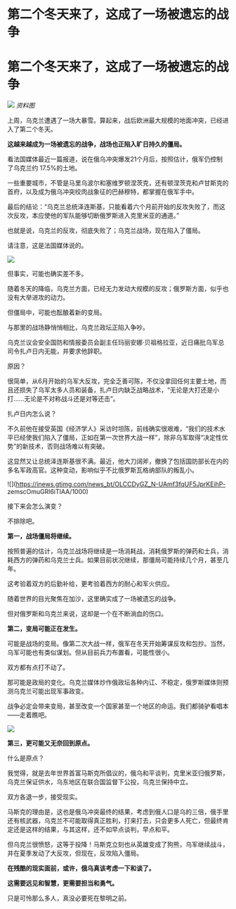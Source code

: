 # 第二个冬天来了，这成了一场被遗忘的战争

# 第二个冬天来了，这成了一场被遗忘的战争

![](https://inews.gtimg.com/news_bt/OmJfAqB-8x_5MbJi96IN-8zZ0VefLxWv4O29raP_LxoQAAA/1000)
_资料图_

上周，乌克兰遭遇了一场大暴雪。算起来，战后欧洲最大规模的地面冲突，已经进入了第二个冬天。

**这越来越成为一场被遗忘的战争，战场也正陷入旷日持久的僵局。**

看法国媒体最近一篇报道，说在俄乌冲突爆发21个月后，按照估计，俄军仍控制了乌克兰约 17.5%的土地。

一些重要城市，不管是马里乌波尔和塞维罗顿涅茨克，还有顿涅茨克和卢甘斯克的首府，以及成为俄乌冲突绞肉战象征的巴赫穆特，都掌握在俄军手中。

最后的结论：“乌克兰总统泽连斯基，只能看着六个月前开始的反攻失败了，而这次反攻，本应使他的军队能够切断俄罗斯进入克里米亚的通道。”

也就是说，乌克兰的反攻，彻底失败了；乌克兰战场，现在陷入了僵局。

请注意，这是法国媒体说的。

![](https://inews.gtimg.com/news_bt/O1MZuLMFNticeJzHNl_y70Q4GQUO5dDRJO3o4902I_mHEAA/1000)

但事实，可能也确实差不多。

随着冬天的降临，乌克兰方面，已经无力发动大规模的反攻；俄罗斯方面，似乎也没有大举进攻的动力。

但僵局中，可能也酝酿着新的变局。

与那里的战场静悄悄相比，乌克兰政坛正陷入争吵。

乌克兰议会安全国防和情报委员会副主任玛丽安娜·贝祖格拉亚，近日痛批乌军总司令扎卢日内无能，并要求他辞职。

原因？

很简单，从6月开始的乌军大反攻，完全乏善可陈，不仅没拿回任何主要土地，而且还损失了乌军太多人员和装备，扎卢日内缺乏战略战术，“无论是大打还是小打……无论是不对称战斗还是对等还击”。

扎卢日内怎么说？

不久前他在接受英国《经济学人》采访时坦陈，前线确实很艰难，“我们的技术水平已经使我们陷入了僵局，正如在第一次世界大战一样”，除非乌军取得“决定性优势”的新技术，否则战场难以有突破。

这显然又让总统泽连斯基很不满。最近，他大刀阔斧，撤换了包括国防部长在内的多名军政高官。这种变动，影响似乎不比俄罗斯瓦格纳部队的叛乱小。

![](https://inews.gtimg.com/news_bt/OLCCDyGZ_N-UAmf3fqUF5JprKEihP-
zemscOmuGRl6iTIAA/1000)

接下来会怎么演变？

不排除吧。

**第一，战场僵局将继续。**

按照普遍的估计，乌克兰战场将继续是一场消耗战，消耗俄罗斯的弹药和士兵，消耗西方的弹药和乌克兰士兵。如果目前状况继续，那僵局可能持续几个月，甚至几年。

这考验着双方的后勤补给，更考验着西方的耐心和军火供应。

随着世界的目光聚焦在加沙，这里确实成了一场被遗忘的战争。

但对俄罗斯和乌克兰来说，这却是一个在不断淌血的伤口。

**第二，变局可能正在发生。**

可能是战场的变局。像第二次大战一样，俄军在冬天开始筹谋反攻和包抄。当然，乌军可能也有类似谋划。但从目前兵力布置看，可能性很小。

双方都有点打不动了。

那可能是政局的变化。乌克兰媒体炒作俄政坛各种内讧、不稳定，俄罗斯媒体则预测乌克兰可能出现军事政变。

战争必定会带来变局，甚至改变一个国家甚至一个地区的命运。我们都骑驴看唱本——走着瞧吧。

![](https://inews.gtimg.com/news_bt/Obv_HmiPjvDBd9zAAzZwiPEiqyWkPAyCedqw88NMoB4EYAA/1000)

**第三，更可能又无奈回到原点。**

什么是原点？

我觉得，就是去年世界首富马斯克所倡议的，俄乌和平谈判，克里米亚归俄罗斯，乌克兰保证供水，乌东地区在联合国监督下公投，乌克兰保持中立。

双方各退一步，接受现实。

马斯克的理由是，这也是俄乌冲突最终的结果，考虑到俄人口是乌的三倍，俄手里还有核武器，乌克兰不可能取得真正胜利，打来打去，只会更多人死亡，但最终肯定还是这样的结果，与其这样，还不如早点谈判，早点和平。

但乌克兰很愤怒，这等于投降！马斯克立刻也从英雄变成了狗熊，乌军继续战斗，并在夏季发动了大反攻，但现在，反攻陷入僵局。

**在残酷的现实面前，或许，俄乌真该考虑一下和谈了。**

**这需要远见和智慧，更需要担当和勇气。**

只是可怜那么多人，真没必要死在黎明之前。

